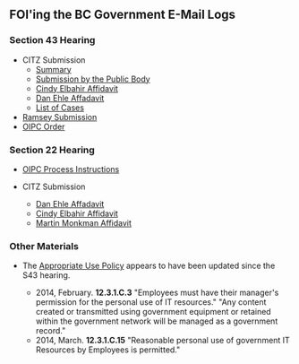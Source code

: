 ## FOI'ing the BC Government E-Mail Logs


### Section 43 Hearing

* CITZ Submission
  - [Summary](http://s3.cleverelephant.ca/oipc/2014_s43_hearing/citz_submission/Summary.docx)
  - [Submission by the Public Body](http://s3.cleverelephant.ca/oipc/2014_s43_hearing/citz_submission/Initials%20Final.pdf)
  - [Cindy Elbahir Affidavit](http://s3.cleverelephant.ca/oipc/2014_s43_hearing/citz_submission/Elbahir%20Aff%20sworn%20Feb%2028-14.pdf)
  - [Dan Ehle Affadavit](http://s3.cleverelephant.ca/oipc/2014_s43_hearing/citz_submission/Ehle%20Aff%20sworn%20Feb%2028-14.pdf)
  - [List of Cases](http://s3.cleverelephant.ca/oipc/2014_s43_hearing/citz_submission/List%20of%20cases.docx)
* [Ramsey Submission](http://s3.cleverelephant.ca/oipc/2014_s43_hearing/F13-54010%20Ramsey%20Response.pdf)
* [OIPC Order](http://s3.cleverelephant.ca/oipc/2014_s43_hearing/OrderF14-13.pdf)


### Section 22 Hearing

* [OIPC Process Instructions](http://s3.cleverelephant.ca/oipc/2015_s22_hearing/Instructions%20for%20Written%20Inquiries%20%2815-Jan-15.pdf)

* CITZ Submission
  - [Dan Ehle Affadavit](http://s3.cleverelephant.ca/oipc/2015_s22_hearing/citz_submission/AFF%20Ehle%20sworn%20Apr%2010-15%20severed.pdf)
  - [Cindy Elbahir Affidavit](http://s3.cleverelephant.ca/oipc/2015_s22_hearing/citz_submission/AFF%20Elbahir%20Sworn%20Apr%2010-15.pdf)
  - [Martin Monkman Affidavit](http://s3.cleverelephant.ca/oipc/2015_s22_hearing/citz_submission/Aff%20Monkman%20severed.pdf)


### Other Materials

* The [Appropriate Use Policy](http://www.cio.gov.bc.ca/local/cio/appropriate_use/policy.pdf) appears to have been updated since the S43 hearing. 

  - 2014, February. **12.3.1.C.3** "Employees must have their manager's permission for the personal use of IT resources." "Any content created or transmitted using government equipment or retained within the government network will be managed as a government record."
  - 2014, March. **12.3.1.C.15** "Reasonable personal use of government IT Resources by Employees is permitted."



